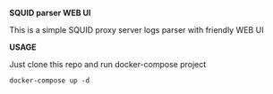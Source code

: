 **SQUID parser WEB UI**

This is a simple SQUID proxy server logs parser with friendly WEB UI

**USAGE**

Just clone this repo and run docker-compose project

```
docker-compose up -d
```
